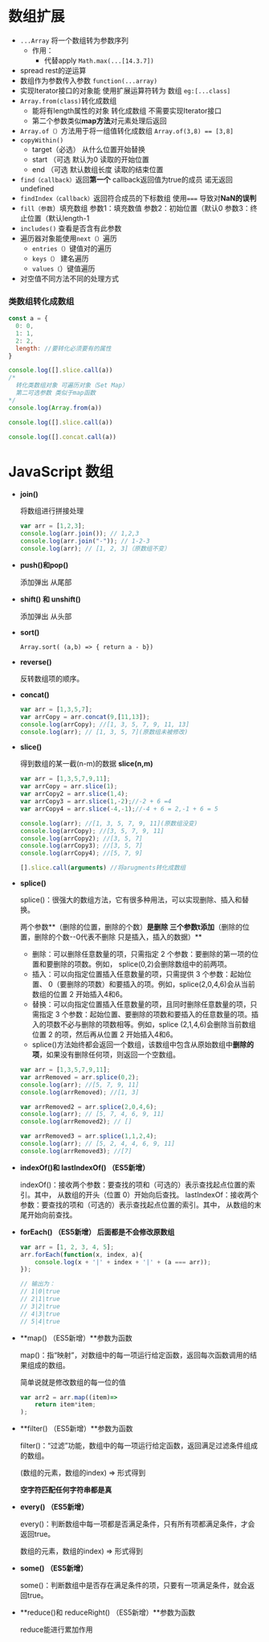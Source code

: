# 数组扩展

- `...Array` 将一个数组转为参数序列
  - 作用：
    - 代替apply `Math.max(...[14.3.7])`
- spread rest的逆运算
- 数组作为参数传入参数 `function(...array)`
- 实现Iterator接口的对象能 使用扩展运算符转为 数组 `eg:[...class]`
- `Array.from(class)`转化成数组 
  - 能将有length属性的对象 转化成数组 不需要实现Iterator接口
  - 第二个参数类似**map方法**对元素处理后返回
- `Array.of（）`方法用于将一组值转化成数组 `Array.of(3,8) == [3,8]`
- `copyWithin()`
  - target（必选） 从什么位置开始替换 
  - start （可选 默认为0 读取的开始位置
  - end （可选 默认数组长度 读取的结束位置
- `find（callback）`返回**第一个** callback返回值为true的成员  诺无返回undefined
- `findIndex（callback）`返回符合成员的下标数组 使用`===` 导致对**NaN的误判**
- `fill（参数`）填充数组 参数1：填充数值 参数2：初始位置（默认0  参数3：终止位置（默认length-1
- `includes()` 查看是否含有此参数 
- 遍历器对象能使用`next（）`遍历
  - `entries（）`键值对的遍历
  - `keys（）` 建名遍历
  - `values（`）键值遍历
- 对空值不同方法不同的处理方式

### 类数组转化成数组

```javascript
const a = {
  0: 0,
  1: 1,
  2: 2,
  length: //要转化必须要有的属性
}

console.log([].slice.call(a))
/* 
  转化类数组对象 可遍历对象（Set Map）
  第二可选参数 类似于map函数
*/
console.log(Array.from(a))

console.log([].slice.call(a))

console.log([].concat.call(a))
```



# JavaScript 数组

- **join()**

  将数组进行拼接处理

  ```javascript
  var arr = [1,2,3];
  console.log(arr.join()); // 1,2,3
  console.log(arr.join("-")); // 1-2-3
  console.log(arr); // [1, 2, 3]（原数组不变）
  ```

- **push()和pop()**

  添加弹出 从尾部

- **shift() 和 unshift()**

  添加弹出 从头部

- **sort()**

  `Array.sort( (a,b) => { return a - b})`

- **reverse()**

  反转数组项的顺序。

- **concat()**

  ```javascript
  var arr = [1,3,5,7];
  var arrCopy = arr.concat(9,[11,13]);
  console.log(arrCopy); //[1, 3, 5, 7, 9, 11, 13]
  console.log(arr); // [1, 3, 5, 7](原数组未被修改)
  ```

- **slice()**

  得到数组的某一截(n-m)的数据  **slice(n,m)**

  ```javascript
  var arr = [1,3,5,7,9,11];
  var arrCopy = arr.slice(1);
  var arrCopy2 = arr.slice(1,4);
  var arrCopy3 = arr.slice(1,-2);//-2 + 6 =4
  var arrCopy4 = arr.slice(-4,-1);//-4 + 6 = 2,-1 + 6 = 5  
  
  console.log(arr); //[1, 3, 5, 7, 9, 11](原数组没变)
  console.log(arrCopy); //[3, 5, 7, 9, 11]
  console.log(arrCopy2); //[3, 5, 7]
  console.log(arrCopy3); //[3, 5, 7]
  console.log(arrCopy4); //[5, 7, 9]
  
  [].slice.call(arguments) //将arugments转化成数组
  ```

- **splice()**

  splice()：很强大的数组方法，它有很多种用法，可以实现删除、插入和替换。

  两个参数**（删除的位置，删除的个数）**是删除 三个参数t添加**（删除的位置，删除的个数--0代表不删除 只是插入，插入的数据）**

  - 删除：可以删除任意数量的项，只需指定 2 个参数：要删除的第一项的位置和要删除的项数。例如， splice(0,2)会删除数组中的前两项。
  - 插入：可以向指定位置插入任意数量的项，只需提供 3 个参数：起始位置、 0（要删除的项数）和要插入的项。例如，splice(2,0,4,6)会从当前数组的位置 2 开始插入4和6。
  - 替换：可以向指定位置插入任意数量的项，且同时删除任意数量的项，只需指定 3 个参数：起始位置、要删除的项数和要插入的任意数量的项。插入的项数不必与删除的项数相等。例如，splice (2,1,4,6)会删除当前数组位置 2 的项，然后再从位置 2 开始插入4和6。
  - splice()方法始终都会返回一个数组，该数组中包含从原始数组中**删除的项**，如果没有删除任何项，则返回一个空数组。

  ```javascript
  var arr = [1,3,5,7,9,11];
  var arrRemoved = arr.splice(0,2);
  console.log(arr); //[5, 7, 9, 11]
  console.log(arrRemoved); //[1, 3]
  
  var arrRemoved2 = arr.splice(2,0,4,6);
  console.log(arr); // [5, 7, 4, 6, 9, 11]
  console.log(arrRemoved2); // []
  
  var arrRemoved3 = arr.splice(1,1,2,4);
  console.log(arr); // [5, 2, 4, 4, 6, 9, 11]
  console.log(arrRemoved3); //[7]
  ```

- **indexOf()和 lastIndexOf() （ES5新增）**

  indexOf()：接收两个参数：要查找的项和（可选的）表示查找起点位置的索引。其中， 从数组的开头（位置 0）开始向后查找。
  lastIndexOf：接收两个参数：要查找的项和（可选的）表示查找起点位置的索引。其中， 从数组的末尾开始向前查找。

- **forEach() （ES5新增） 后面都是不会修改原数组**

  ```javascript
  var arr = [1, 2, 3, 4, 5];
  arr.forEach(function(x, index, a){
      console.log(x + '|' + index + '|' + (a === arr));
  });
  
  // 输出为：
  // 1|0|true
  // 2|1|true
  // 3|2|true
  // 4|3|true
  // 5|4|true
  ```

- **map() （ES5新增）**参数为函数

  map()：指“映射”，对数组中的每一项运行给定函数，返回每次函数调用的结果组成的数组。

  简单说就是修改数组的每一位的值

  ```javascript
  var arr2 = arr.map((item)=>
      return item*item;
  );
  ```

- **filter() （ES5新增）**参数为函数

  filter()：“过滤”功能，数组中的每一项运行给定函数，返回满足过滤条件组成的数组。

  (数组的元素，数组的index) => 形式得到

  **空字符匹配任何字符串都是真**

- **every() （ES5新增）**

  every()：判断数组中每一项都是否满足条件，只有所有项都满足条件，才会返回true。

  数组的元素，数组的index) => 形式得到

- **some() （ES5新增）**

  some()：判断数组中是否存在满足条件的项，只要有一项满足条件，就会返回true。

- **reduce()和 reduceRight() （ES5新增）**参数为函数

  reduce能进行累加作用